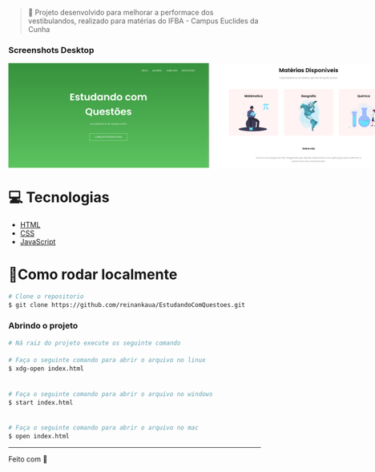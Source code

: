 > 🚀 Projeto desenvolvido para melhorar a performace dos vestibulandos, realizado para matérias do IFBA - Campus Euclides da Cunha

### Screenshots Desktop

<div style="display: flex; flex-direction: 'row'; align-items: 'center';">
   <img src="../screenshots/homepage1.png" width="400px">
   <img src="../screenshots/homepage2.png" width="400px">
</div>

<!--- ### Screenshot Mobile
<div style="display: flex; flex-direction: 'row'; align-items: 'center';">
   <img src="screenshots/homepage1.png" width="400px">
   <img src="screenshots/homepage2.png" width="400px">
</div> -->

# 💻 Tecnologias

<ul>
  <li><a href="https://developer.mozilla.org/en-US/docs/Web/HTML">HTML</a></li>
  <li><a href="https://developer.mozilla.org/en-US/docs/Web/CSS">CSS</a></li>
  <li><a href="https://developer.mozilla.org/en-US/docs/Web/JavaScript">JavaScript</a></li>
</ul>

# 👷Como rodar localmente

```bash
# Clone o repositorio
$ git clone https://github.com/reinankaua/EstudandoComQuestoes.git
```

### Abrindo o projeto

```bash
# Ná raiz do projeto execute os seguinte comando

# Faça o seguinte comando para abrir o arquivo no linux
$ xdg-open index.html


# Faça o seguinte comando para abrir o arquivo no windows
$ start index.html


# Faça o seguinte comando para abrir o arquivo no mac
$ open index.html
```

---

Feito com 💜
